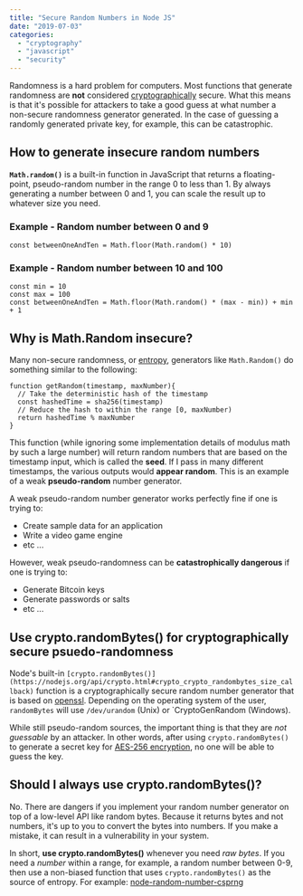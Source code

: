 ```yaml
---
title: "Secure Random Numbers in Node JS"
date: "2019-07-03"
categories: 
  - "cryptography"
  - "javascript"
  - "security"
---
```


Randomness is a hard problem for computers. Most functions that generate randomness are **not** considered [cryptographically](https://qvault.io/cryptography/what-is-cryptography/) secure. What this means is that it's possible for attackers to take a good guess at what number a non-secure randomness generator generated. In the case of guessing a randomly generated private key, for example, this can be catastrophic.

## How to generate insecure random numbers

**`Math.random()`** is a built-in function in JavaScript that returns a floating-point, pseudo-random number in the range 0 to less than 1. By always generating a number between 0 and 1, you can scale the result up to whatever size you need.

### Example - Random number between 0 and 9

```
const betweenOneAndTen = Math.floor(Math.random() * 10)
```

### Example - Random number between 10 and 100

```
const min = 10
const max = 100
const betweenOneAndTen = Math.floor(Math.random() * (max - min)) + min + 1
```

## Why is Math.Random insecure?

Many non-secure randomness, or [entropy](https://qvault.io/cryptography/what-is-entropy-in-cryptography/), generators like `Math.Random()` do something similar to the following:

```
function getRandom(timestamp, maxNumber){
  // Take the deterministic hash of the timestamp
  const hashedTime = sha256(timestamp)
  // Reduce the hash to within the range [0, maxNumber)
  return hashedTime % maxNumber
}
```

This function (while ignoring some implementation details of modulus math by such a large number) will return random numbers that are based on the timestamp input, which is called the **seed**. If I pass in many different timestamps, the various outputs would **appear random**. This is an example of a weak **pseudo-random** number generator.

A weak pseudo-random number generator works perfectly fine if one is trying to:

- Create sample data for an application
- Write a video game engine
- etc ...

However, weak pseudo-randomness can be **catastrophically dangerous** if one is trying to:

- Generate Bitcoin keys
- Generate passwords or salts
- etc ...

## Use crypto.randomBytes() for cryptographically secure psuedo-randomness

Node's built-in `[crypto.randomBytes()](https://nodejs.org/api/crypto.html#crypto_crypto_randombytes_size_callback)` function is a cryptographically secure random number generator that is based on [openssl](https://wiki.openssl.org/index.php/Random_Numbers#Initialization). Depending on the operating system of the user, `randomBytes` will use `/dev/urandom` (Unix) or \`CryptoGenRandom (Windows).

While still pseudo-random sources, the important thing is that they are _not guessable_ by an attacker. In other words, after using `crypto.randomBytes()` to generate a secret key for [AES-256 encryption](https://qvault.io/cryptography/aes-256-cipher/), no one will be able to guess the key.

## Should I always use crypto.randomBytes()?

No. There are dangers if you implement your random number generator on top of a low-level API like random bytes. Because it returns bytes and not numbers, it's up to you to convert the bytes into numbers. If you make a mistake, it can result in a vulnerability in your system.

In short, **use crypto.randomBytes()** whenever you need _raw bytes_. If you need a _number_ within a range, for example, a random number between 0-9, then use a non-biased function that uses `crypto.randomBytes()` as the source of entropy. For example: [node-random-number-csprng](https://github.com/joepie91/node-random-number-csprng)
